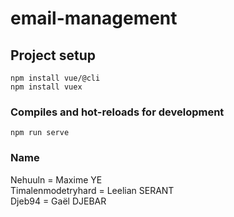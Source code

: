 # email-management

## Project setup
```
npm install vue/@cli
npm install vuex
```

### Compiles and hot-reloads for development
```
npm run serve
```

### Name
Nehuuln = Maxime YE  
Timalenmodetryhard = Leelian SERANT  
Djeb94 = Gaël DJEBAR
